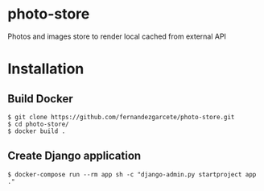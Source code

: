 # photo-store
Photos and images store to render local cached from external API

# Installation
## Build Docker
```shell
$ git clone https://github.com/fernandezgarcete/photo-store.git
$ cd photo-store/
$ docker build .
```
## Create Django application
```shell
$ docker-compose run --rm app sh -c "django-admin.py startproject app ."
```
